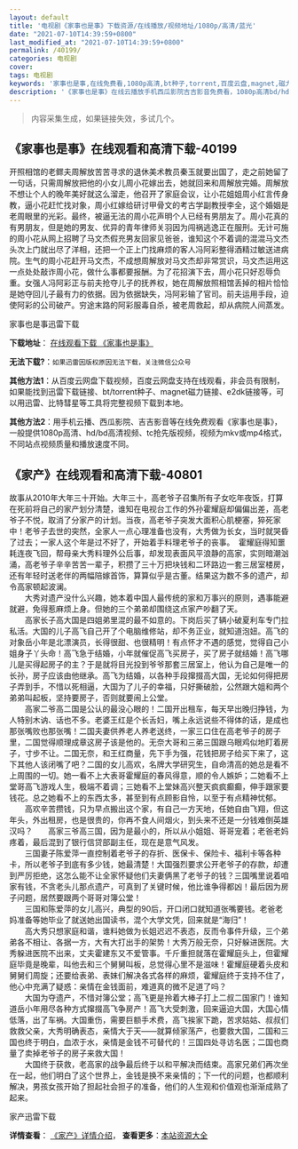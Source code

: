 ```yaml
---
layout: default
title: '电视剧《家事也是事》下载资源/在线播放/视频地址/1080p/高清/蓝光'
date: "2021-07-10T14:39:59+0800"
last_modified_at: "2021-07-10T14:39:59+0800"
permalink: /40199/
categories: 电视剧
cover:
tags: 电视剧
keywords: '家事也是事,在线免费看,1080p高清,bt种子,torrent,百度云盘,magnet,磁力链,迅雷下载资源'
description: '《家事也是事》在线云播放手机西瓜影院吉吉影音免费看，1080p高清bd/hd未删减完整版和tc抢先枪版，mkv/mp4格式，附带bt/torrent种子、magnet/磁力链、百度云盘、网盘资源迅雷下载链接'
---
```


>内容采集生成，如果链接失效，多试几个。


## 《家事也是事》在线观看和高清下载-40199

开照相馆的老鳏夫周解放苦苦寻求的退休美术教员秦玉就要出国了，走之前她留了一句话，只需周解放把他的小女儿周小花嫁出去，她就回来和周解放完婚。周解放不想让个人的晚年美好就这么溜走，他召开了家庭会议，让小花姐姐周小红言传身教，逼小花赶忙找对象，周小红嫁给研讨甲骨文的考古学副教授李全，这个婚姻是老周眼里的光彩。最终，被逼无法的周小花声明个人已经有男朋友了。周小花真的有男朋友，但是她的男友、优异的青年律师关羽因为闯祸逃逸正在服刑。无计可施的周小花从网上招聘了马文杰假充男友回家见爸爸，谁知这个不着调的混混马文杰头次上门就出尽了洋相，还把一个正上门找麻烦的客人冯阿彩整得酒精过敏送进病院。生气的周小花赶开马文杰，不成想周解放对马文杰却非常赏识，马文杰运用这一点处处敲诈周小花，做什么事都要报酬。为了花招演下去，周小花只好忍辱负重。女强人冯阿彩正与前夫抢夺儿子的抚养权，她在周解放照相馆丢掉的相片恰恰是她夺回儿子最有力的依据。因为依据缺失，冯阿彩输了官司。前夫运用手段，迫使阿彩的公司破产。穷途末路的阿彩服毒自杀，被老周救起，却从病院人间蒸发。<br />


家事也是事迅雷下载

**下载地址**： [在线观看下载 《家事也是事》](https://www.993dy.com//vod-detail-id-12087.html) 


**无法下载?**：`如果迅雷因版权原因无法下载，关注微信公众号 `

**其他方法1**：从百度云网盘下载视频，百度云网盘支持在线观看，非会员有限制，如果能找到迅雷下载链接、bt/torrent种子、magnet磁力链接、e2dk链接等，可以用迅雷、比特彗星等工具将完整视频下载到本地。

**其他方法2**：用手机云播、西瓜影院、吉吉影音等在线免费观看《家事也是事》，一般提供1080p高清、hd/bd高清视频、tc抢先版视频，视频为mkv或mp4格式，不同站点视频质量和播放速度不同。


## 《家产》在线观看和高清下载-40801

故事从2010年大年三十开始。大年三十，高老爷子召集所有子女吃年夜饭，打算在死前将自己的家产划分清楚，谁知在电视台工作的外孙霍耀庭却偏偏出差，高老爷子不悦，取消了分家产的计划。当夜，高老爷子突发大面积心肌梗塞，猝死家中！老爷子去世的突然，全家人一点心理准备也没有，大秀做为长女，当时就哭昏了过去；一家人这个年是过不好了，开始着手料理老爷子的丧事。&nbsp; 霍耀庭得知噩耗连夜飞回，帮母亲大秀料理外公后事，却发现表面风平浪静的高家，实则暗潮汹涌，高老爷子辛辛苦苦一辈子，积攒了三十万把块钱和二环路边一套三居室楼房，还有年轻时送老伴的两幅陪嫁首饰，算算似乎是古董。结果这为数不多的遗产，却令高家顿起波澜。<br />　　大秀对遗产没什么兴趣，她本着中国人最传统的家和万事兴的原则，遇事能避就避，免得惹麻烦上身。但她的三个弟弟却围绕这点家产吵翻了天。<br />　　高家长子高大国是四姐弟里混的最不如意的。下岗后买了辆小破夏利车专门拉私活。大国的儿子高飞自己开了个电脑维修站，却不务正业，就知道泡妞。高飞的对象岳小年是北漂演员，长得很甜、也很精明！有点怀才不遇的感觉，觉得自己小姐身子丫头命！高飞急于结婚，小年就催促高飞买房子，买了房子就结婚！高飞哪儿是买得起房子的主？于是就将目光投到爷爷那套三居室上，他认为自己是唯一的长孙，房子应该由他继承。高飞为结婚，以各种手段撺掇高大国，无论如何得把房子弄到手，不惜以死相逼，大国为了儿子的幸福，只好撕破脸，公然跟大姐和两个弟弟叫起板，坚持要房子，否则就要闹上公堂。<br />　　高家二爷高二国是公认的最没心眼的！二国开出租车，每天早出晚归挣钱，为人特别木讷、话也不多。老婆王红是个长舌妇，嘴上永远说些不得体的话，是成也那张嘴败也那张嘴！二国夫妻供养老人养老送终，一家三口住在高老爷子的房子里，二国觉得顺理成章这房子该是他的。无奈大哥和三弟三国跟乌眼鸡似地盯着房子，寸步不让。二国无奈，和王红商量，先下手为强，花钱把房子给买下来了，这下其他人该闭嘴了吧？二国的女儿高欢，名牌大学研究生，自命清高的她总是看不上周围的一切。她一看不上大表哥霍耀庭的春风得意，顺的令人嫉妒；二她看不上堂哥高飞游戏人生，极端不着调；三她看不上堂妹高兴整天疯疯癫癫，伸手跟家要钱花。总之她看不上的东西太多，甚至到有点顾影自怜，以至于有点精神忧郁。<br />　　高欢辛苦攒钱，只为早点搬出这个家，有自己一方天地，任她自由飞翔，但这年头，外出租房，也是很贵的，你再不食人间烟火，到头来不还是一分钱难倒英雄汉吗？　　高家三爷高三国，因为是最小的，所以从小姐姐、哥哥宠着；老爸老妈疼着，最后混到了银行信贷部副主任，现在是意气风发。<br />　　三国妻子陈爱萍一直控制着老爷子的存折、医保卡、保险卡、福利卡等各种卡，所以老爷子到底有多少钱，她最清楚！大国强烈要求公开老爷子的存款，却遭到严厉拒绝，这怎么能不让全家怀疑他们夫妻俩黑了老爷子的钱？三国嘴里说着咱家有钱，不贪老头儿那点遗产，可真到了关键时候，他比谁争得都凶！最后因为房子问题，居然要跟两个哥哥对簿公堂！<br />　　三国和陈爱萍的女儿高兴，典型的90后，开口闭口就知道张嘴要钱。老爸老妈准备等她毕业了就送她出国读书，混个大学文凭，回来就是“海归”！<br />　　高大秀只想家庭和谐，谁料她做为长姐迟迟不表态，反而令事件升级，三个弟弟各不相让、各据一方，大有大打出手的架势！大秀万般无奈，只好躲进医院。大秀躲进医院不出来，丈夫霍建东又不爱管事。千斤重担就落在霍耀庭头上，但霍耀庭毕竟是晚辈，叫他去和三个舅舅叫板，总觉得心里不是滋味！霍耀庭硬着头皮和舅舅们周旋；还要给表弟、表妹们解决各式各样的麻烦，霍耀庭终于支持不住了，他心中充满了疑惑：亲情在金钱面前，难道真的微不足道了吗？<br />　　大国为夺遗产，不惜对簿公堂；高飞更是拎着大棒子打上二叔二国家门！谁知道岳小年用尽各种方式撺掇高飞争房产！高飞大受刺激，回来逼迫大国，大国心情低落，出了车祸。大国重伤，需要巨额手术费，高飞挨家下跪，苦求姑姑、叔叔们救救父亲，大秀明确表态，亲情大于天&mdash;—就算倾家荡产，也要救大国，二国和三国也终于明白，血浓于水，亲情是金钱不可替代的！三国四处寻访名医；二国也商量了卖掉老爷子的房子来救大国！<br />　　大国终于获救，老高家的战争最后终于以和平解决而结束。高家兄弟们再次坐在一起，他们明白了这个世界上，金钱是换不来亲情的；下一代的问题，也都顺利解决，男孩女孩开始了担起社会担子的准备，他们的人生观和价值观也渐渐成熟了起来。<br />


家产迅雷下载

**详情查看**： [《家产》详情介绍](/movie/40801/)， **查看更多**：[本站资源大全](/movie/t/all/)

